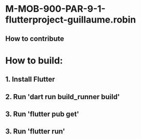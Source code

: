 # M-MOB-900-PAR-9-1-flutterproject-guillaume.robin

## How to contribute

# How to build:

## 1. Install Flutter

## 2. Run 'dart run build_runner build'

## 3. Run 'flutter pub get'

## 3. Run 'flutter run'